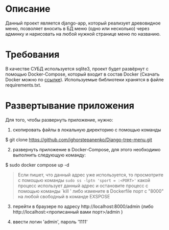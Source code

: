 # Описание

Данный проект является django-app, который реализует древовидное меню, позволяет вносить в БД меню (одно или несколько) через админку и нарисовать на любой нужной странице меню по названию.

# Требования

В качестве СУБД используется sqlite3, проект будет развёрнут с помощью Docker-Compose, который входит в состав Docker (Скачать Docker можно по [ссылке](https://docs.docker.com/get-docker/)). Используемые библиотеки хранятся в файле requirements.txt.

# Развертывание приложения

Для того, чтобы развернуть приложение, нужно:

1) скопировать файлы в локальную директорию с помощью команды

  $ git clone https://github.com/ighorstepanenko/Django-tree-menu.git

2) развернуть приложение в Docker-Compose, для этого необходимо выполнить следующую команду:

  $ sudo docker compose up -d

> Если пишет, что данный адрес уже используется, то просмотрите с помощью команды `sudo ss -lptn 'sport = :<PORT>'` какой процесс использует данный адрес и остановите процесс с помощью команды `kill <PID>' либо измените в Dockerfile порт с "8000" на любой свободный в команде EXSPOSE

3) перейти в браузере по адресу http://localhost:8000/admin (либо http://localhost:<прописанный вами порт>/admin )

4) ввести логин 'admin', пароль '1111'
